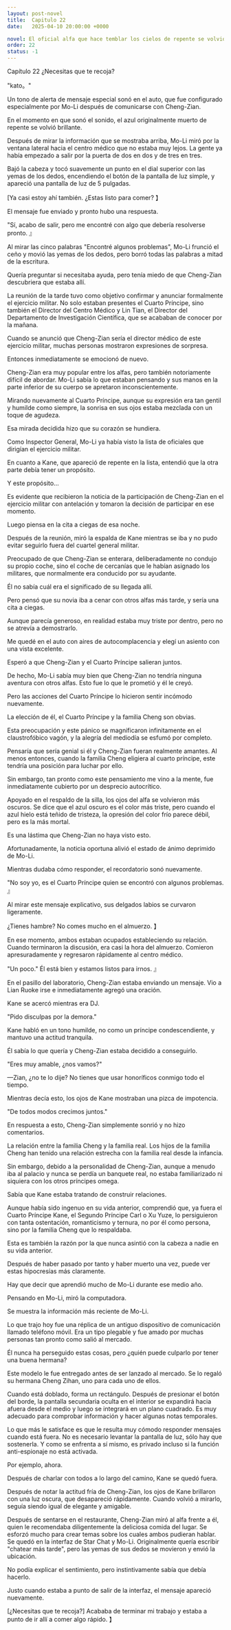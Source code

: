 ```yaml
---
layout: post-novel
title:  Capitulo 22
date:   2025-04-10 20:00:00 +0000

novel: El oficial alfa que hace temblar los cielos de repente se volvió dulce
order: 22
status: -1
---
```


Capítulo 22 ¿Necesitas que te recoja?

"kato。"

Un tono de alerta de mensaje especial sonó en el auto, que fue configurado especialmente por Mo-Li después de comunicarse con Cheng-Zian.

En el momento en que sonó el sonido, el azul originalmente muerto de repente se volvió brillante.

Después de mirar la información que se mostraba arriba, Mo-Li miró por la ventana lateral hacia el centro médico que no estaba muy lejos. La gente ya había empezado a salir por la puerta de dos en dos y de tres en tres.

Bajó la cabeza y tocó suavemente un punto en el dial superior con las yemas de los dedos, encendiendo el botón de la pantalla de luz simple, y apareció una pantalla de luz de 5 pulgadas.

[Ya casi estoy ahí también. ¿Estas listo para comer? 】

El mensaje fue enviado y pronto hubo una respuesta.

"Sí, acabo de salir, pero me encontré con algo que debería resolverse pronto. 』

Al mirar las cinco palabras "Encontré algunos problemas", Mo-Li frunció el ceño y movió las yemas de los dedos, pero borró todas las palabras a mitad de la escritura.

Quería preguntar si necesitaba ayuda, pero tenía miedo de que Cheng-Zian descubriera que estaba allí.

La reunión de la tarde tuvo como objetivo confirmar y anunciar formalmente el ejercicio militar. No solo estaban presentes el Cuarto Príncipe, sino también el Director del Centro Médico y Lin Tian, el Director del Departamento de Investigación Científica, que se acababan de conocer por la mañana.

Cuando se anunció que Cheng-Zian sería el director médico de este ejercicio militar, muchas personas mostraron expresiones de sorpresa.

Entonces inmediatamente se emocionó de nuevo.

Cheng-Zian era muy popular entre los alfas, pero también notoriamente difícil de abordar. Mo-Li sabía lo que estaban pensando y sus manos en la parte inferior de su cuerpo se apretaron inconscientemente.

Mirando nuevamente al Cuarto Príncipe, aunque su expresión era tan gentil y humilde como siempre, la sonrisa en sus ojos estaba mezclada con un toque de agudeza.

Esa mirada decidida hizo que su corazón se hundiera.

Como Inspector General, Mo-Li ya había visto la lista de oficiales que dirigían el ejercicio militar.

En cuanto a Kane, que apareció de repente en la lista, entendió que la otra parte debía tener un propósito.

Y este propósito...

Es evidente que recibieron la noticia de la participación de Cheng-Zian en el ejercicio militar con antelación y tomaron la decisión de participar en ese momento.

Luego piensa en la cita a ciegas de esa noche.

Después de la reunión, miró la espalda de Kane mientras se iba y no pudo evitar seguirlo fuera del cuartel general militar.

Preocupado de que Cheng-Zian se enterara, deliberadamente no condujo su propio coche, sino el coche de cercanías que le habían asignado los militares, que normalmente era conducido por su ayudante.

Él no sabía cuál era el significado de su llegada allí.

Pero pensó que su novia iba a cenar con otros alfas más tarde, y sería una cita a ciegas.

Aunque parecía generoso, en realidad estaba muy triste por dentro, pero no se atrevía a demostrarlo.

Me quedé en el auto con aires de autocomplacencia y elegí un asiento con una vista excelente.

Esperó a que Cheng-Zian y el Cuarto Príncipe salieran juntos.

De hecho, Mo-Li sabía muy bien que Cheng-Zian no tendría ninguna aventura con otros alfas. Esto fue lo que le prometió y él le creyó.

Pero las acciones del Cuarto Príncipe lo hicieron sentir incómodo nuevamente.

La elección de él, el Cuarto Príncipe y la familia Cheng son obvias.

Esta preocupación y este pánico se magnificaron infinitamente en el claustrofóbico vagón, y la alegría del mediodía se esfumó por completo.

Pensaría que sería genial si él y Cheng-Zian fueran realmente amantes. Al menos entonces, cuando la familia Cheng eligiera al cuarto príncipe, este tendría una posición para luchar por ello.

Sin embargo, tan pronto como este pensamiento me vino a la mente, fue inmediatamente cubierto por un desprecio autocrítico.

Apoyado en el respaldo de la silla, los ojos del alfa se volvieron más oscuros. Se dice que el azul oscuro es el color más triste, pero cuando el azul hielo está teñido de tristeza, la opresión del color frío parece débil, pero es la más mortal.

Es una lástima que Cheng-Zian no haya visto esto.

Afortunadamente, la noticia oportuna alivió el estado de ánimo deprimido de Mo-Li.

Mientras dudaba cómo responder, el recordatorio sonó nuevamente.

"No soy yo, es el Cuarto Príncipe quien se encontró con algunos problemas. 』

Al mirar este mensaje explicativo, sus delgados labios se curvaron ligeramente.

¿Tienes hambre? No comes mucho en el almuerzo. 】

En ese momento, ambos estaban ocupados estableciendo su relación. Cuando terminaron la discusión, era casi la hora del almuerzo. Comieron apresuradamente y regresaron rápidamente al centro médico.

"Un poco." Él está bien y estamos listos para irnos. 』

En el pasillo del laboratorio, Cheng-Zian estaba enviando un mensaje. Vio a Lian Ruoke irse e inmediatamente agregó una oración.

Kane se acercó mientras era DJ.

"Pido disculpas por la demora."

Kane habló en un tono humilde, no como un príncipe condescendiente, y mantuvo una actitud tranquila.

Él sabía lo que quería y Cheng-Zian estaba decidido a conseguirlo.

"Eres muy amable, ¿nos vamos?"

—Zian, ¿no te lo dije? No tienes que usar honoríficos conmigo todo el tiempo.

Mientras decía esto, los ojos de Kane mostraban una pizca de impotencia.

"De todos modos crecimos juntos."

En respuesta a esto, Cheng-Zian simplemente sonrió y no hizo comentarios.

La relación entre la familia Cheng y la familia real. Los hijos de la familia Cheng han tenido una relación estrecha con la familia real desde la infancia.

Sin embargo, debido a la personalidad de Cheng-Zian, aunque a menudo iba al palacio y nunca se perdía un banquete real, no estaba familiarizado ni siquiera con los otros príncipes omega.

Sabía que Kane estaba tratando de construir relaciones.

Aunque había sido ingenuo en su vida anterior, comprendió que, ya fuera el Cuarto Príncipe Kane, el Segundo Príncipe Carl o Xu Yuze, lo persiguieron con tanta ostentación, romanticismo y ternura, no por él como persona, sino por la familia Cheng que lo respaldaba.

Esta es también la razón por la que nunca asintió con la cabeza a nadie en su vida anterior.

Después de haber pasado por tanto y haber muerto una vez, puede ver estas hipocresías más claramente.

Hay que decir que aprendió mucho de Mo-Li durante ese medio año.

Pensando en Mo-Li, miró la computadora.

Se muestra la información más reciente de Mo-Li.

Lo que trajo hoy fue una réplica de un antiguo dispositivo de comunicación llamado teléfono móvil. Era un tipo plegable y fue amado por muchas personas tan pronto como salió al mercado.

Él nunca ha perseguido estas cosas, pero ¿quién puede culparlo por tener una buena hermana?

Este modelo le fue entregado antes de ser lanzado al mercado. Se lo regaló su hermana Cheng Zihan, uno para cada uno de ellos.

Cuando está doblado, forma un rectángulo. Después de presionar el botón del borde, la pantalla secundaria oculta en el interior se expandirá hacia afuera desde el medio y luego se integrará en un plano cuadrado. Es muy adecuado para comprobar información y hacer algunas notas temporales.

Lo que más le satisface es que le resulta muy cómodo responder mensajes cuando está fuera. No es necesario levantar la pantalla de luz, sólo hay que sostenerla. Y como se enfrenta a sí mismo, es privado incluso si la función anti-espionaje no está activada.

Por ejemplo, ahora.

Después de charlar con todos a lo largo del camino, Kane se quedó fuera.

Después de notar la actitud fría de Cheng-Zian, los ojos de Kane brillaron con una luz oscura, que desapareció rápidamente. Cuando volvió a mirarlo, seguía siendo igual de elegante y amigable.

Después de sentarse en el restaurante, Cheng-Zian miró al alfa frente a él, quien le recomendaba diligentemente la deliciosa comida del lugar. Se esforzó mucho para crear temas sobre los cuales ambos pudieran hablar. Se quedó en la interfaz de Star Chat y Mo-Li. Originalmente quería escribir "chatear más tarde", pero las yemas de sus dedos se movieron y envió la ubicación.

No podía explicar el sentimiento, pero instintivamente sabía que debía hacerlo.

Justo cuando estaba a punto de salir de la interfaz, el mensaje apareció nuevamente.

[¿Necesitas que te recoja?] Acababa de terminar mi trabajo y estaba a punto de ir allí a comer algo rápido. 】





